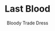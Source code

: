 ---
title: Last Blood
issue: 1V
issue_nr: 1
full_title: Last Blood
subtitle: Bloody Trade Dress
story_arc: ""
crossover: ""
variant: A
publisher: Rob Liefeld
creators: 
  - Rob Liefeld
release_date: Jan 2024
release_year: 2024
genre:
  - Adventure
  - Super-Heroes
format: Comic
pages: 32
signed_by: Rob Liefeld
price: 50
---